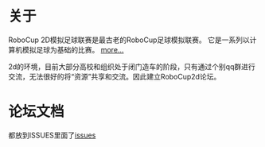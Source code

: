 # 关于
RoboCup 2D模拟足球联赛是最古老的RoboCup足球模拟联赛。
它是一系列以计算机模拟足球为基础的比赛。
[more...](https://en.wikipedia.org/wiki/RoboCup_2D_Soccer_Simulation_League)

2d的环境，目前大部分高校和组织处于闭门造车的阶段，只有通过个别qq群进行交流，无法很好的将“资源”共享和交流。因此建立RoboCup2d论坛。

# 论坛文档
都放到ISSUES里面了[issues](https://github.com/rc2dcc/forum/issues)